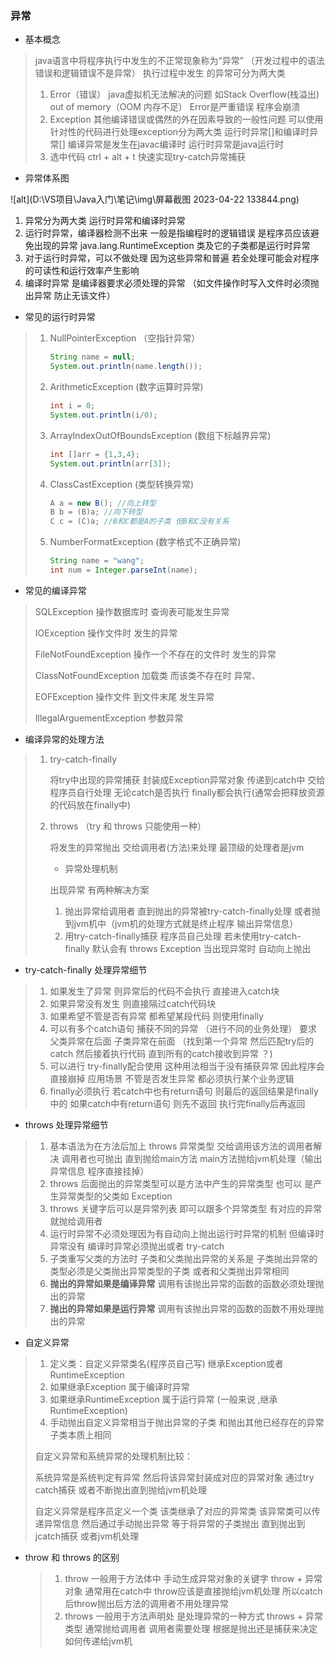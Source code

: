 ### 异常

* 基本概念

> java语言中将程序执行中发生的不正常现象称为“异常” （开发过程中的语法错误和逻辑错误不是异常） 执行过程中发生 的异常可分为两大类
>
> 1. Error（错误） java虚拟机无法解决的问题 如Stack Overflow(栈溢出)   out of memory（OOM 内存不足） Error是严重错误 程序会崩溃
> 2. Exception 其他编译错误或偶然的外在因素导致的一般性问题 可以使用针对性的代码进行处理exception分为两大类 运行时异常[]和编译时异常[] 编译异常是发生在javac编译时 运行时异常是java运行时
> 3. 选中代码 ctrl + alt + t 快速实现try-catch异常捕获

* 异常体系图

![alt](D:\VS项目\Java入门\笔记\img\屏幕截图 2023-04-22 133844.png)

1. 异常分为两大类 运行时异常和编译时异常
2. 运行时异常，编译器检测不出来 一般是指编程时的逻辑错误 是程序员应该避免出现的异常 java.lang.RuntimeException 类及它的子类都是运行时异常
3. 对于运行时异常，可以不做处理 因为这些异常和普遍  若全处理可能会对程序的可读性和运行效率产生影响
4. 编译时异常 是编译器要求必须处理的异常 （如文件操作时写入文件时必须抛出异常 防止无该文件）

* 常见的运行时异常

> 1. NullPointerException （空指针异常）
>
>    ```java
>    String name = null;
>    System.out.println(name.length());
>    ```
>
> 2. ArithmeticException  (数字运算时异常)
>
>    ```java
>    int i = 0;
>    System.out.println(i/0);
>    ```
>
> 3. ArrayIndexOutOfBoundsException (数组下标越界异常)
>
>    ```java
>    int []arr = {1,3,4};
>    System.out.println(arr[3]);
>    ```
>
> 4. ClassCastException  (类型转换异常)
>
>    ```java
>    A a = new B(); //向上转型
>    B b = (B)a; //向下转型
>    C c = (C)a; //B和C都是A的子类 但B和C没有关系
>    ```
>
> 5. NumberFormatException   (数字格式不正确异常)
>
>    ```java
>    String name = "wang";
>    int num = Integer.parseInt(name);
>    ```

*  常见的编译异常

  >SQLException 操作数据库时  查询表可能发生异常
  >
  >IOException 操作文件时 发生的异常
  >
  >FileNotFoundException 操作一个不存在的文件时 发生的异常
  >
  >ClassNotFoundException 加载类 而该类不存在时 异常、
  >
  >EOFException 操作文件 到文件末尾 发生异常
  >
  >IllegalArguementException 参数异常
  
* 编译异常的处理方法

> 1. try-catch-finally
>
>    将try中出现的异常捕获  封装成Exception异常对象  传递到catch中 交给程序员自行处理  无论catch是否执行  finally都会执行(通常会把释放资源的代码放在finally中)
>
> 2. throws  （try 和 throws 只能使用一种）
>
>    将发生的异常抛出 交给调用者(方法)来处理 最顶级的处理者是jvm
>
>    * 异常处理机制
>
>    出现异常 有两种解决方案 
>
>    1. 抛出异常给调用者 直到抛出的异常被try-catch-finally处理 或者抛到jvm机中（jvm机的处理方式就是终止程序 输出异常信息）
>    2. 用try-catch-finally捕获 程序员自己处理 若未使用try-catch-finally 默认会有 throws Exception 当出现异常时 自动向上抛出

* try-catch-finally 处理异常细节

> 1. 如果发生了异常 则异常后的代码不会执行 直接进入catch块
> 2. 如果异常没有发生 则直接隔过catch代码块
> 3. 如果希望不管是否有异常 都希望某段代码 则使用finally
> 4. 可以有多个catch语句 捕获不同的异常 （进行不同的业务处理） 要求父类异常在后面 子类异常在前面 （找到第一个异常 然后匹配try后的catch 然后接着执行代码  直到所有的catch接收到异常 ？)
> 5. 可以进行 try-finally配合使用 这种用法相当于没有捕获异常 因此程序会直接崩掉 应用场景 不管是否发生异常 都必须执行某个业务逻辑
> 6. finally必须执行 若catch中也有return语句 则最后的返回结果是finally中的 如果catch中有return语句 则先不返回 执行完finally后再返回

* throws  处理异常细节

> 1. 基本语法为在方法后加上 throws 异常类型  交给调用该方法的调用者解决 调用者也可抛出 直到抛给main方法 main方法抛给jvm机处理（输出异常信息 程序直接挂掉）
> 2. throws 后面抛出的异常类型可以是方法中产生的异常类型 也可以 是产生异常类型的父类如 Exception
> 3. throws 关键字后可以是异常列表 即可以跟多个异常类型 有对应的异常就抛给调用者
> 4. 运行时异常不必须处理因为有自动向上抛出运行时异常的机制 但编译时异常没有  编译时异常必须抛出或者 try-catch
> 5. 子类重写父类的方法时 子类和父类抛出异常的关系是  子类抛出异常的类型必须是父类抛出异常类型的子类  或者和父类抛出异常相同
> 6. **抛出的异常如果是编译异常**   调用有该抛出异常的函数的函数必须处理抛出的异常
> 7. **抛出的异常如果是运行异常**   调用有该抛出异常的函数的函数不用处理抛出的异常

* 自定义异常

> 1. 定义类：自定义异常类名(程序员自己写) 继承Exception或者 RuntimeException
> 2. 如果继承Exception 属于编译时异常
> 3. 如果继承RuntimeException 属于运行异常  (一般来说 ,继承RuntimeException) 
> 4. 手动抛出自定义异常相当于抛出异常的子类  和抛出其他已经存在的异常子类本质上相同
>
> 自定义异常和系统异常的处理机制比较：
>
> 系统异常是系统判定有异常 然后将该异常封装成对应的异常对象 通过try catch捕获 或者不断抛出直到抛给jvm机处理
>
> 自定义异常是程序员定义一个类 该类继承了对应的异常类 该异常类可以传递异常信息 然后通过手动抛出异常  等于将异常的子类抛出 直到抛出到jcatch捕获 或者jvm机处理

* throw 和 throws 的区别

  > 1. throw 一般用于方法体中 手动生成异常对象的关键字  throw + 异常对象 通常用在catch中 throw应该是直接抛给jvm机处理 所以catch后throw抛出后方法的调用者不用处理异常
  > 2. throws 一般用于方法声明处  是处理异常的一种方式 throws  +  异常类型 通常抛给调用者 调用者需要处理 根据是抛出还是捕获来决定如何传递给jvm机
